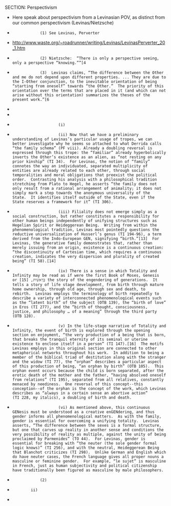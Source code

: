 SECTION: Perspectivism	
* Here speak about perspectivism from a Levinasian POV, as distinct from our common perspectivism (Levinas/Nietzsche)   
*                 (1) See Levinas, Perverter
* http://www.waste.org/~roadrunner/writing/Levinas/LevinasPerverter_20_1.htm 
*                 (2) Nietzsche:  “There is only a perspective seeing, only a perspective “knowing.””[4
*                 (3)  Levinas claims, “The difference between the Other and me do not depend upon different properties. ... They are due to the I-Other conjunction, to the inevitable orientation of being “starting from oneself” towards “the Other.”  The priority of this orientation over the terms that are placed in it (and which can not arise without this orientation) summarizes the theses of the present work.”[6
* 
* 
*                         (i) 
*                         (ii) Now that we have a preliminary understanding of Levinas’s particular usage of tropes, we can better investigate why he seems so attached to what Derrida calls “the family schema” (PF viii). Already a doubling reversal is expressed through this trope: the “familiar” already hyperbolically inverts the Other’s existence as an alien, as “not resting on any prior kinship” (TI 34).  For Levinas, the notion of “family” connotes the way an individuated, separated multiplicity of entities are already related to each other, through social temporalities and moral obligations that preexist the political order.  Contrasting his analysis with a philosophical tradition stretching from Plato to Hegel, he asserts “the family does not only result from a rational arrangement of animality; it does not simply mark a step towards the anonymous universality of the State.  It identifies itself outside of the State, even if the State reserves a framework for it” (TI 306).
*                         (iii) Filiality does not emerge simply as a social construction, but rather constitutes a responsibility for other human beings independently of unifying structures such as Hegelian Spirit or Heideggerean Being.  Writing from within the phenomenological tradition, Levinas most pointedly questions the reductive universalization of Husserl’s genus (TI 194-96), a term derived from the Indo-European GEN, signifying “birth.”[13]  For Levinas, the generative family demonstrates that, rather than merely issuing from an origin, existence is a continuous creation: “the discontinuity of Cartesian time, which requires a continuous creation, indicates the very dispersion and plurality of created being” (TI 58).[14]
*                         (iv) There is a sense in which Totality and Infinity may be read as if were the first Book of Moses, Genesis or בְּרֵאשִׁית, [15] the story of the engendering of generations.  It tells a story of life stage development, from birth through mature home ownership, through old age, through sex and death, to rebirth.  Levinas employs the terminology of birth repeatedly to describe a variety of interconnected phenomenological events such as the “latent birth” of the subject (OTB 139), the “birth of love” in Eros (TI 277), and the “birth of thought, consciousness, justice, and philosophy … of a meaning” through the third party (OTB 128). 
*                         (v) In the life-stage narrative of Totality and Infinity, the event of birth is explored through the opening section on enjoyment, “the very production of a being that is born, that breaks the tranquil eternity of its seminal or uterine existence to enclose itself in a person” (TI 147).[16]  The motifs Levinas employs in this original section are connected to other metaphorical networks throughout his work.  In addition to being a member of the biblical triad of destitution along with the stranger and the widow (TI 77), the “orphan” describes a particular aspect of this production of being, “an orphan by birth” (OTB 105).  This orphan event occurs because the child is born separated, after the erotic death of the mother and the father, “having absolved oneself from relations” (TI 195), separated from all relatives, constantly menaced by neediness.  One reversal of this concept--this conception--of the orphan is the concept of the work, which Levinas describes as “always in a certain sense an abortive action” (TI 228, my italics), a doubling of birth and death.
*                         (vi) As mentioned above, this continuous GENesis must be understood as a creative enGENdering, and thus gender informs all phenomenological matters.  As with the family, gender is essential for overcoming a unifying totality.  Levinas asserts, “The difference between the sexes is a formal structure, but one that carves up reality in another sense and conditions the very possibility of reality as multiple, against the unity of being proclaimed by Parmenides” (TO 44).  For Levinas, gender is essential for breaking with “the neuter (the sole gender formal logic knows)” (TI 256), and with the neutral, Heideggerean Being that Blanchot criticizes (TI 298).  Unlike German and English which do have neuter cases, the French language gives all proper nouns a masculine or feminine gender.  For example, “le sujet” is masculine in French, just as human subjectivity and political citizenship have traditionally been figured as masculine by male philosophers. 
*                 (2) 
*             ii) 
* 